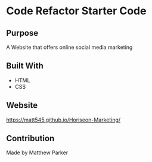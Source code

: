 # Code Refactor Starter Code

## Purpose
A Website that offers online social media marketing

## Built With
* HTML
* CSS

## Website
https://matt545.github.io/Horiseon-Marketing/

## Contribution
Made by Matthew Parker
